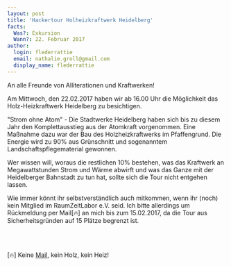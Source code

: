 ```yaml
---
layout: post
title: 'Hackertour Holheizkraftwerk Heidelberg'
facts:
  Was?: Exkursion
  Wann?: 22. Februar 2017
author:
  login: flederrattie
  email: nathalie.groll@gmail.com
  display_name: flederrattie
---
```


An alle Freunde von Alliterationen und Kraftwerken!

Am Mittwoch, den 22.02.2017 haben wir ab 16.00 Uhr die Möglichkeit das
Holz-Heizkraftwerk Heidelberg zu besichtigen.

"Strom ohne Atom" - Die Stadtwerke Heidelberg haben sich bis zu diesem Jahr
den Komplettausstieg aus der Atomkraft vorgenommen. Eine Maßnahme dazu war
der Bau des Holzheizkraftwerks im Pfaffengrund. Die Energie wird zu 90% aus
Grünschnitt und sogenanntem Landschaftspflegematerial gewonnen.

Wer wissen will, woraus die restlichen 10% bestehen, was das Kraftwerk an
Megawattstunden Strom und Wärme abwirft und was das Ganze mit der
Heidelberger Bahnstadt zu tun hat, sollte sich die Tour nicht entgehen
lassen.

Wie immer könnt ihr selbstverständlich auch mitkommen, wenn ihr (noch) kein
Mitglied im RaumZeitLabor e.V. seid. Ich bitte allerdings um Rückmeldung
per Mail[🔥] an mich bis zum 15.02.2017, da die Tour aus Sicherheitsgründen auf
15 Plätze begrenzt ist.


<br><br>

[🔥] Keine [Mail](mailto:nathalie.groll@gmail.com), kein Holz, kein Heiz!

